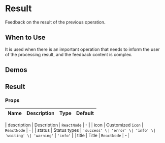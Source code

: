 # Result

Feedback on the result of the previous operation.

## When to Use

It is used when there is an important operation that needs to inform the user of the processing result, and the feedback content is complex.

## Demos

<code src="./demos/demo1.tsx"></code>

## Result

### Props

| Name | Description | Type | Default |
| ---- | ----------- | ---- | ------- |

| description | Description | `ReactNode` | - |
| icon | Customized `icon` | `ReactNode` | - |
| status | Status types | `'success' \| 'error' \| 'info' \| 'waiting' \| 'warning'` | `'info'` |
| title | Title | `ReactNode` | - |
